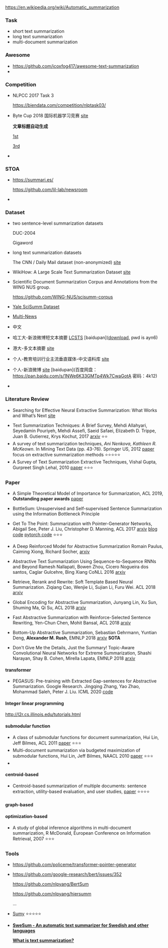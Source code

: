 https://en.wikipedia.org/wiki/Automatic_summarization



### Task

+ short text summarization
+ long text summarization
+ multi-document summarization



### Awesome

+ <https://github.com/icoxfog417/awesome-text-summarization>
+ 



### Competition

- NLPCC 2017 Task 3

  <https://biendata.com/competition/nlptask03/>

- Byte Cup 2018 国际机器学习竞赛 [site](https://www.biendata.com/competition/bytecup2018/) 

  **文章标题自动生成**

  [1st](https://mp.weixin.qq.com/s/2Mh68gfbG_5gKnoICuRmeA) 

  [3rd](https://github.com/iwangjian/ByteCup2018) 

+ 

### STOA

+ <https://summari.es/> 

  <https://github.com/lil-lab/newsroom>

+ 



### Dataset

+ two sentence-level summarization datasets

  DUC-2004

  Gigaword



+ long text summarization datasets

  The CNN / Daily Mail dataset (non-anonymized) [site](<https://github.com/abisee/cnn-dailymail>) 



+ WikiHow: A Large Scale Text Summarization Dataset [site](<https://github.com/mahnazkoupaee/WikiHow-Dataset>) 

+ Scientific Document Summarization Corpus and Annotations from the WING NUS group.

  <https://github.com/WING-NUS/scisumm-corpus>

+ [Yale SciSumm Dataset](https://cs.stanford.edu/~myasu/projects/scisumm_net/)

+ [Multi-News](<https://github.com/Alex-Fabbri/Multi-News>) 



+ 中文
+ 哈工大-新浪微博短文本摘要 [LCSTS](<http://icrc.hitsz.edu.cn/Article/show/139.html>) [baidupan]([download](https://pan.baidu.com/s/1szq0Wa60AS5ISpM_SNPcbA), pwd is ayn6) 
+ 港大-多文本摘要 [site](<http://www1.se.cuhk.edu.hk/~textmine/dataset/ra-mds/>) 
+ 个人-教育培训行业主流垂直媒体-中文语料库 [site](<https://github.com/wonderfulsuccess/chinese_abstractive_corpus>) 
+ 个人-新浪微博 [site](<https://www.jianshu.com/p/8f52352f0748>) [baidupan](百度网盘：<https://pan.baidu.com/s/1NWe6K33GMTp4Wk7CwaGotA>
  密码：4k12) 
+ 



### Literature Review

+ Searching for Effective Neural Extractive Summarization: What Works and What’s Next [site](<http://pfliu.com/InterpretSum/interpretSum.html>) 

- Text Summarization Techniques: A Brief Survey, Mehdi Allahyari, Seyedamin Pouriyeh, Mehdi Assefi, Saeid Safaei, Elizabeth D. Trippe, Juan B. Gutierrez, Krys Kochut, 2017 [arxiv](https://arxiv.org/abs/1707.02268) :star::star:
- A survey of text summarization techniques, *Ani Nenkova, Kathleen R. McKeown*. In Mining Text Data (pp. 43-76). Springer US, 2012 [paper](https://pdfs.semanticscholar.org/8d7f/6dc8b0b9101580cc96f1f303d1eba3d590af.pdf) focus on extractive summarization methods :star::star::star::star::star:
- A Survey of Text Summarization Extractive Techniques,  Vishal Gupta, Gurpreet Singh Lehal, 2010 [paper](http://www.learnpunjabi.org/pdf/survey-paper.pdf) :star::star::star:





### Paper



+ A Simple Theoretical Model of Importance for Summarization, ACL 2019, **Outstanding paper awards** [paper](https://www.aclweb.org/anthology/P19-1101) 
+ BottleSum: Unsupervised and Self-supervised Sentence Summarization using the Information Bottleneck Principle



+ Get To The Point: Summarization with Pointer-Generator Networks, Abigail See, Peter J. Liu, Christopher D. Manning, ACL 2017 [arxiv](https://arxiv.org/abs/1704.04368) [blog](<http://www.abigailsee.com/2017/04/16/taming-rnns-for-better-summarization.html>) [code](<https://github.com/abisee/pointer-generator>) [pytorch code](https://github.com/atulkum/pointer_summarizer) :star::star::star:

+ A Deep Reinforced Model for Abstractive Summarization
  Romain Paulus, Caiming Xiong, Richard Socher, [arxiv](<https://arxiv.org/abs/1705.04304>) 

+ Abstractive Text Summarization Using Sequence-to-Sequence RNNs and Beyond
  Ramesh Nallapati, Bowen Zhou, Cicero Nogueira dos santos, Caglar Gulcehre, Bing Xiang CoNLL 2016 [arxiv](<https://arxiv.org/abs/1602.06023>) 




- Retrieve, Rerank and Rewrite: Soft Template Based Neural Summarization. Ziqiang Cao, Wenjie Li, Sujian Li, Furu Wei. ACL 2018 [arxiv](https://aclanthology.info/papers/P18-1015/p18-1015) 
- Global Encoding for Abstractive Summarization, Junyang Lin, Xu Sun, Shuming Ma, Qi Su, ACL 2018 [arxiv](https://arxiv.org/abs/1805.03989) 
- Fast Abstractive Summarization with Reinforce-Selected Sentence Rewriting, Yen-Chun Chen, Mohit Bansal, ACL 2018 [arxiv](https://arxiv.org/abs/1805.11080?context=cs.LG) 



- Bottom-Up Abstractive Summarization, Sebastian Gehrmann, Yuntian Deng, **Alexander M. Rush**, EMNLP 2018 [arxiv](https://arxiv.org/abs/1808.10792) **SOTA**
- Don't Give Me the Details, Just the Summary! Topic-Aware Convolutional Neural Networks for Extreme Summarization, Shashi Narayan, Shay B. Cohen, Mirella Lapata, EMNLP 2018 [arxiv](https://arxiv.org/abs/1808.08745) 



#### transformer 

+ PEGASUS: Pre-training with Extracted Gap-sentences for Abstractive Summarization. Google Research. Jingqing Zhang, Yao Zhao, Mohammad Saleh, Peter J. Liu. ICML 2020 [code](https://github.com/google-research/pegasus) 

  



#### Integer linear programming 

<http://l2r.cs.illinois.edu/tutorials.html>





#### submodular function

- A class of submodular functions for document summarization, Hui Lin, Jeff Bilmes, ACL 2011 [paper](http://www.anthology.aclweb.org/P/P11/P11-1052.pdf) :star::star::star:
- Multi-document summarization via budgeted maximization of submodular functions, Hui Lin, Jeff Bilmes, NAACL 2010 [paper](http://www.aclweb.org/anthology/N10-1134) :star::star::star:
- 



#### centroid-based

+ Centroid-based summarization of multiple documents: sentence extraction, utility-based evaluation, and user studies, [paper](​https://www.aclweb.org/anthology/W00-0403) :star::star::star::star:

#### graph-based



#### optimization-based

+ A study of global inference algorithms in multi-document summarization, R McDonald, European Conference on Information Retrieval, 2007 :star::star::star:



### Tools

+ <https://github.com/policeme/transformer-pointer-generator>

+ <https://github.com/google-research/bert/issues/352>

  <https://github.com/nlpyang/BertSum>
  
  <https://github.com/nlpyang/hiersumm>
  
  ...
  
+ [Sumy](https://github.com/miso-belica/sumy) :star::star::star::star::star: 

+ [**SweSum - An automatic text summarizer for Swedish and other languages**](http://swesum.nada.kth.se/index.html) 

  [**What is text summarization?**](http://www.dsv.su.se/~hercules/textsammanfattningeng.html) 


